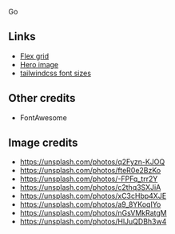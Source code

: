 Go
## Links

- [Flex grid](https://css-tricks.com/dont-overthink-flexbox-grids/)
- [Hero image](https://www.w3schools.com/howto/howto_css_hero_image.asp)
- [tailwindcss font sizes](https://tailwindcss.com/docs/font-size)

## Other credits

- FontAwesome

## Image credits

- https://unsplash.com/photos/q2Fyzn-KJOQ
- https://unsplash.com/photos/fteR0e2BzKo
- https://unsplash.com/photos/-FPFq_trr2Y
- https://unsplash.com/photos/c2thq3SXJiA
- https://unsplash.com/photos/xC3cHbp4XJE
- https://unsplash.com/photos/a9_8YKoqIYo
- https://unsplash.com/photos/nGsVMkRatgM
- https://unsplash.com/photos/HlJuQDBh3w4
